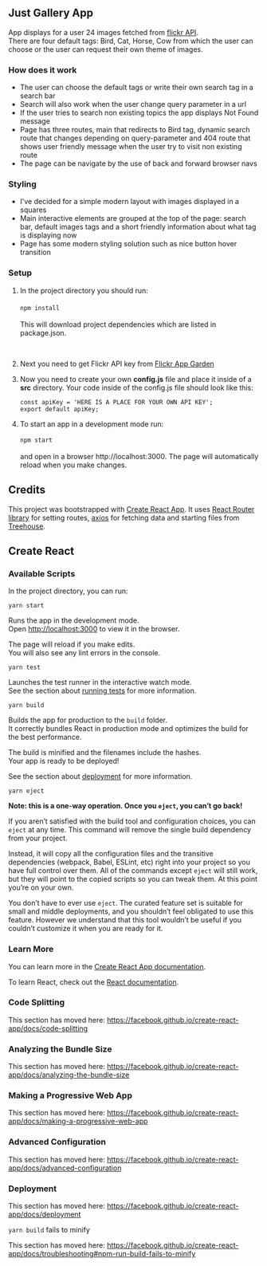 ## Just Gallery App
App displays for a user 24 images fetched from [flickr API](https://www.flickr.com/).<br/> There are four default
tags: Bird, Cat, Horse, Cow from which the user can choose or the user can request their own theme of images.      

### How does it work
- The user can choose the default tags or write their own search tag in a search bar
- Search will also work when the user change query parameter in a url
- If the user tries to search non existing topics the app displays Not Found message
- Page has three routes, main that redirects to Bird tag, dynamic search route that changes depending on query-parameter and 404 route that shows user friendly message when the user try to visit non existing route 
- The page can be navigate by the use of back and forward browser navs

### Styling 
- I've decided for a simple modern layout with images displayed in a squares
- Main interactive elements are grouped at the top of the page: search bar, default images tags and a short friendly information about what tag is displaying now 
- Page has some modern styling solution such as nice button hover transition   

### Setup

1. In the project directory you should run:<br/><br/>
`npm install`<br/><br/> This will download project dependencies which are listed in package.json.
<br/>

2. Next you need to get Flickr API key from [Flickr App Garden](https://www.flickr.com/services/apps/create/apply/) <br/>

3. Now you need to create your own **config.js** file and place it inside of a **src** directory. Your code inside of the config.js file should look like this:
    ```
    const apiKey = 'HERE IS A PLACE FOR YOUR OWN API KEY';
    export default apiKey;
    ```
4. To start an app in a development mode run:<br/><br/>
    `npm start`<br/><br/>
    and open in a browser http://localhost:3000. The page will automatically reload when you make changes.
    
## Credits
This project was bootstrapped with [Create React App](https://github.com/facebook/create-react-app).
It uses [React Router library]( https://reacttraining.com/react-router/) for setting routes, 
[axios]((https://github.com/axios/axios)) for fetching data and starting 
files from [Treehouse](https://teamtreehouse.com).   

## Create React


### Available Scripts

In the project directory, you can run:

`yarn start`

Runs the app in the development mode.<br />
Open [http://localhost:3000](http://localhost:3000) to view it in the browser.

The page will reload if you make edits.<br />
You will also see any lint errors in the console.

`yarn test`

Launches the test runner in the interactive watch mode.<br />
See the section about [running tests](https://facebook.github.io/create-react-app/docs/running-tests) for more information.

`yarn build`

Builds the app for production to the `build` folder.<br />
It correctly bundles React in production mode and optimizes the build for the best performance.

The build is minified and the filenames include the hashes.<br />
Your app is ready to be deployed!

See the section about [deployment](https://facebook.github.io/create-react-app/docs/deployment) for more information.

`yarn eject`

**Note: this is a one-way operation. Once you `eject`, you can’t go back!**

If you aren’t satisfied with the build tool and configuration choices, you can `eject` at any time. This command will remove the single build dependency from your project.

Instead, it will copy all the configuration files and the transitive dependencies (webpack, Babel, ESLint, etc) right into your project so you have full control over them. All of the commands except `eject` will still work, but they will point to the copied scripts so you can tweak them. At this point you’re on your own.

You don’t have to ever use `eject`. The curated feature set is suitable for small and middle deployments, and you shouldn’t feel obligated to use this feature. However we understand that this tool wouldn’t be useful if you couldn’t customize it when you are ready for it.

### Learn More

You can learn more in the [Create React App documentation](https://facebook.github.io/create-react-app/docs/getting-started).

To learn React, check out the [React documentation](https://reactjs.org/).

### Code Splitting

This section has moved here: https://facebook.github.io/create-react-app/docs/code-splitting

### Analyzing the Bundle Size

This section has moved here: https://facebook.github.io/create-react-app/docs/analyzing-the-bundle-size

### Making a Progressive Web App

This section has moved here: https://facebook.github.io/create-react-app/docs/making-a-progressive-web-app

### Advanced Configuration

This section has moved here: https://facebook.github.io/create-react-app/docs/advanced-configuration

### Deployment

This section has moved here: https://facebook.github.io/create-react-app/docs/deployment

`yarn build` fails to minify

This section has moved here: https://facebook.github.io/create-react-app/docs/troubleshooting#npm-run-build-fails-to-minify




